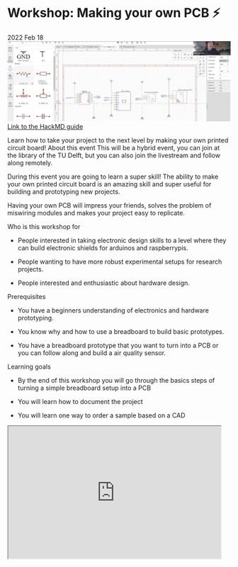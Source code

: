 # Workshop: Making your own PCB ⚡
 2022 Feb 18
![PCB.png](../images/pcbworkshop.png)
[Link to the HackMD guide](https://hackmd.io/85Cdetu7QSOCASA0xeXMqQ?view)

Learn how to take your project to the next level by making your own printed circuit board!
About this event
This will be a hybrid event, you can join at the library of the TU Delft, but you can also join the livestream and follow along remotely.

During this event you are going to learn a super skill! The ability to make your own printed circuit board is an amazing skill and super useful for building and prototyping new projects.

Having your own PCB will impress your friends, solves the problem of miswiring modules and makes your project easy to replicate.

Who is this workshop for
- People interested in taking electronic design skills to a level where they can build electronic shields for arduinos and raspberrypis.

- People wanting to have more robust experimental setups for research projects.

- People interested and enthusiastic about hardware design.

Prerequisites
- You have a beginners understanding of electronics and hardware prototyping.

- You know why and how to use a breadboard to build basic prototypes.

- You have a breadboard prototype that you want to turn into a PCB or you can follow along and build a air quality sensor.

Learning goals
- By the end of this workshop you will go through the basics steps of turning a simple breadboard setup into a PCB

- You will learn how to document the project

- You will learn one way to order a sample based on a CAD

<iframe src="https://youtu.be/oXkXxEa_np0" width="480" height="299" allow="autoplay"></iframe>